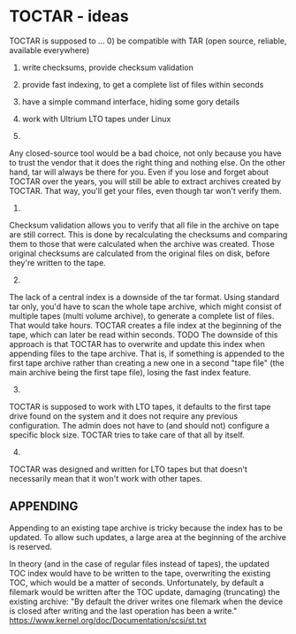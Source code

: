 TOCTAR - ideas
==============

TOCTAR is supposed to ...
0) be compatible with TAR (open source, reliable, available everywhere)
1) write checksums, provide checksum validation
2) provide fast indexing, to get a complete list of files within seconds
3) have a simple command interface, hiding some gory details
4) work with Ultrium LTO tapes under Linux

0)
Any closed-source tool would be a bad choice, not only because
you have to trust the vendor that it does the right thing and nothing else.
On the other hand, tar will always be there for you.
Even if you lose and forget about TOCTAR over the years,
you will still be able to extract archives created by TOCTAR.
That way, you'll get your files, even though tar won't verify them.

1)
Checksum validation allows you to verify that all file in the archive on tape
are still correct. This is done by recalculating the checksums and comparing
them to those that were calculated when the archive was created.
Those original checksums are calculated from the original files on disk,
before they're written to the tape.

2)
The lack of a central index is a downside of the tar format.
Using standard tar only, you'd have to scan the whole tape archive,
which might consist of multiple tapes (multi volume archive),
to generate a complete list of files. That would take hours.
TOCTAR creates a file index at the beginning of the tape,
which can later be read within seconds.
TODO
The downside of this approach is that TOCTAR has to overwrite and update
this index when appending files to the tape archive. That is, if something
is appended to the first tape archive rather than creating a new one in
a second "tape file" (the main archive being the first tape file),
losing the fast index feature.

3)
TOCTAR is supposed to work with LTO tapes, it defaults to the first tape drive
found on the system and it does not require any previous configuration.
The admin does not have to (and should not) configure a specific block size.
TOCTAR tries to take care of that all by itself.

4)
TOCTAR was designed and written for LTO tapes but that doesn't necessarily
mean that it won't work with other tapes.



APPENDING
---------

Appending to an existing tape archive is tricky because the index
has to be updated. To allow such updates, a large area at the beginning
of the archive is reserved.

In theory (and in the case of regular files instead of tapes), the
updated TOC index would have to be written to the tape,
overwriting the existing TOC, which would be a matter of seconds.
Unfortunately, by default a filemark would be written after the TOC update,
damaging (truncating) the existing archive:
"By default the driver writes one filemark when the device is closed after
writing and the last operation has been a write."
https://www.kernel.org/doc/Documentation/scsi/st.txt





